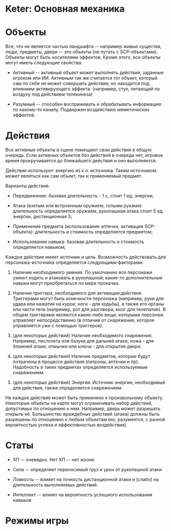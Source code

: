 Keter: Основная механика
========================

# Объекты

Все, что не является частью ландшафта -- например живые существа, люди, предметы, двери -- это объекты (не путать с SCP-объектами). Объекты могут быть носителями эффектов. Кроме этого, все объекты могут иметь следующие свойства:

* Активный -- активный объект может выполнять действия, заданные игроком или ИИ. Активным так же считается тот объект, который сам по себе не может совершать действия, но находится под влиянием активирующего эффекта. (например, стул, летающий по воздуху под действием телекинеза)

* Разумный -- способен воспринимать и обрабатывать информацию по какому-то каналу. Подвержен воздействию меметических эффектов.

# Действия

Все активные объекты в сцене помещают свои действия в общую очередь. Если активных объектов без действий в очереди нет, игровое время прокручивается до ближайшего действия и оно выполняется.

Действия используют энергию из к.л. источника. Таким источником может являться как сам объект, так и применяемый предмет.

Варианты действий:

* Передвижение: базовая длительность - 1 с, стоит 1 ед. энергии;

* Атака (взятым или встроенным оружием, голыми руками): длительность определяется оружием, рукопашная атака стоит 5 ед. энергии, дистанционная 3;

* Применение предмета (использование аптечки, активация SCP-объекта): длительность и стоимость определяется предметом;

* Использование навыка: базовая длительность и стоимость определяется навыком;

Каждое действие имеет источник и цель. Возможность действовать для персонажа-источника определяется следующими факторами:

1. Наличие необходимого умения. По умолчанию все персонажи умеют ходить и атаковать в рукопашной; какие-то дополнительные навыки могут приобретаться по мере прокачки.

2. Наличие триггера, необходимого для активации действия. Триггерами могут быть конечности персонажа (например, руки для удара или нажатия на курок; ноги - для ходьбы), а также его органы или части тела (например, рот для разговора; мозг для телепатии). В общем триггерами являются какие-либо вещи, которыми персонаж управляет непосредственно (в отличие от снаряжения, которое управляется уже с помощью триггеров).

3. (для некоторых действий) Наличие необходимого снаряжения. Например, пистолета или базуки для дальней атаки, ножа - для ближней атаки, отмычки или ключа - для открытия двери.

4. (для некоторых действий) Наличие предметов, которые будут потрачены в процессе действия (патроны, аптечки и пр). Надобность в таких предметах определяется используемым снаряжением.

5. (для некоторых действий) Энергия. Источник энергии, необходимый для действия, также определяется снаряжением.

Не каждое действие может быть применено к произвольному объекту. Некоторые объекты на карте могут ограничивать набор действий, допустимых по отношению к ним. Например, дверь может разрешать *открыть* её. Большинство враждебных действий (атака) должны быть разрешены по отношению к любым объектам (но, разумеется, с разной вероятностью успеха и эффективностью воздействия).

# Статы

* ХП -- очевидно. Нет ХП -- нет жизни.

* Сила -- определяет переносимый груз и урон от рукопашной атаки

* Ловкость -- влияет на точность дистанционной атаки и (слабо) на длительность выполняемых действий.

* Интеллект -- влияет на вероятность успешного использования навыков

# Режимы игры


